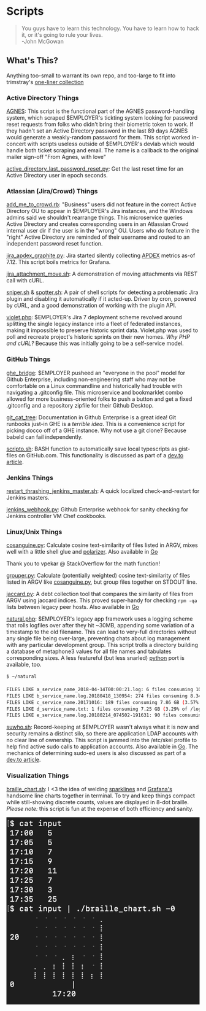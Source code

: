 # Scripts

> You guys have to learn this technology. You have to learn how to hack it, or it's going to rule your lives.  
> -John McGowan  

## What's This?

Anything too-small to warrant its own repo, and too-large to fit into trimstray's [one-liner collection](https://github.com/trimstray/the-book-of-secret-knowledge/blob/master/README.md)

### Active Directory Things

[AGNES](AGNES.rb): This script is the functional part of the AGNES password-handling system, which scraped $EMPLOYER's tickting system looking for password reset requests from folks who didn't bring their biometric token to work. If they hadn't set an Active Directory password in the last 89 days AGNES would generate a weakly-random password for them. This script worked in-concert with scripts useless outside of $EMPLOYER's devlab which would handle both ticket scraping and email. The name is a callback to the original mailer sign-off "From Agnes, with love"

[active_directory_last_password_reset.py](active_directory_last_password_reset.py): Get the last reset time for an Active Directory user in epoch seconds.


### Atlassian (Jira/Crowd) Things

[add_me_to_crowd.rb](add_me_to_crowd.rb): "Business" users did not feature in the correct Active Directory OU to appear in $EMPLOYER's Jira instances, and the Windows admins said we shouldn't rearrange things. This microservice queries Active Directory and creates corresponding users in an Atlassian Crowd internal user dir if the user is in the "wrong" OU. Users who *do* feature in the "right" Active Directory are reminded of their username and routed to an independent password reset function. 

[jira_apdex_graphite.py](jira_apdex_graphite.py): Jira started silently collecting [APDEX](https://en.wikipedia.org/wiki/Apdex) metrics as-of 7.12. This script boils metrics for Grafana.

[jira_attachment_move.sh](jira_attachment_move.sh): A demonstration of moving attachments via REST call with cURL.

[sniper.sh](sniper.sh) & [spotter.sh](spotter.sh): A pair of shell scripts for detecting a problematic Jira plugin and disabling it automatically if it acted-up. Driven by cron, powered by cURL, and a good demonstration of working with the plugin API.

[violet.php](violet.php): $EMPLOYER's Jira 7 deployment scheme revolved around splitting the single legacy instance into a fleet of federated instances, making it impossible to preserve historic sprint data. Violet.php was used to poll and recreate project's historic sprints on their new homes. *Why PHP and cURL?* Because this was initially going to be a self-service model.


### GitHub Things

[ghe_bridge](ghe_bridge): $EMPLOYER pusheed an "everyone in the pool" model for Github Enterprise, including non-engineering staff who may not be comfortable on a Linux commandline and historically had trouble with navigating a .gitconfig file. This microservice and bookmarklet combo allowed for more business-oriented folks to push a button and get a fixed .gitconfig and a repository zipfile for their Github Desktop. 

[git_cat_tree](git_cat_tree.rb): Documentation in Github Enterprise is a great idea! Git runbooks just-in GHE is a *terrible idea*. This is a convenience script for picking docco off of a GHE instance. Why not use a git clone? Because babeld can fail independently.

[scripto.sh](scripto.sh): BASH function to automatically save local typescripts as gist-files on GitHub.com. This functionality is discussed as part of a [dev.to article](https://dev.to/lbonanomi/dear-diary-recording-bash-session-as-github-gists-1nga).


### Jenkins Things

[restart_thrashing_jenkins_master.sh](restart_thrashing_jenkins_master.sh): A quick localized check-and-restart for Jenkins masters.

[jenkins_webhook.py](jenkins_webhook.py): Github Enterprise webhook for sanity checking for Jenkins controller VM Chef cookbooks.


### Linux/Unix Things

[cosanguine.py](cosanguine.py): Calculate cosine text-similarity of files listed in ARGV, mixes well with a little shell glue and [polarizer](https://github.com/lbonanomi/polarizer).  Also available in [Go](https://github.com/lbonanomi/go/blob/master/consanguine.go)  

Thank you to vpekar @ StackOverflow for the math function!

[grouper.py](grouper.py): Calculate (potentially weighted) cosine text-similarity of files listed in ARGV like [cosanguine.py](https://github.com/lbonanomi/scripts/blob/master/cosanguine.py), but group files together on STDOUT line.

[jaccard.py](jaccard.py): A debt collection tool that compares the similarity of files from ARGV using jaccard indices. This proved super-handy for checking ```rpm -qa``` lists between legacy peer hosts. Also available in [Go](https://github.com/lbonanomi/go/blob/master/jaccard.go)  

[natural.php](natural.php): $EMPLOYER's legacy app framework uses a logging scheme that rolls logfiles over after they hit ~30MB, appending some variation of a timestamp to the old filename. This can lead to very-full directories without any single file being over-large, preventing chats about log management with any particular development group. This script trolls a directory building a database of metaphone3 values for all file names and tabulates corresponding sizes. A less featureful (but less snarled) [python](https://github.com/lbonanomi/scripts/blob/master/natural.py) port is available, too.

```bash
$ ~/natural

FILES LIKE a_service_name_2018-04-14T00:00:21.log: 6 files consuming 10.45 GB (4.74% of /logs)
FILES LIKE b_service_name.log.20180418_130954: 274 files consuming 8.34 GB (3.78% of /logs)
FILES LIKE c_service_name.20171016: 189 files consuming 7.86 GB (3.57% of /logs)
FILES LIKE d_service_name.txt: 1 files consuming 7.25 GB (3.29% of /logs)
FILES LIKE e_service_name.log.20180214_074502-191631: 90 files consuming 4.79 GB (2.18% of /logs)
```

[suwho.sh](suwho.sh): Record-keeping at $EMPLOYER wasn't always what it is now and security remains a distinct silo, so there are application LDAP accounts with no clear line of ownership. This script is jammed into the /etc/skel profile to help find active sudo calls to application accounts. Also available in [Go](https://github.com/lbonanomi/go/blob/master/suwho.go). The mechanics of determining sudo-ed users is also discussed as part of a [dev.to article](https://dev.to/lbonanomi/dear-diary-recording-bash-session-as-github-gists-1nga).  


### Visualization Things

[braille_chart.sh](braille_chart.sh): I <3 the idea of welding  [sparklines](https://github.com/holman/spark) and [Grafana's](https://grafana.com) handsome line charts together in terminal. To try and keep things compact while still-showing discrete counts, values are displayed in 8-dot braille. *Please note:* this script is fun at the expense of both efficiency and sanity. 

![screencap](screenshots/braille_chart.png)
